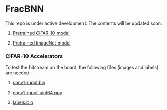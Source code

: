 # FracBNN

This repo is under active development. The contents will be updated soon.

1. [Pretrained CIFAR-10 model](https://drive.google.com/file/d/19XJZc3na96Mbgg7wjEFuoPcuzb-xha-_/view?usp=sharing)

2. [Pretrained ImageNet model](https://drive.google.com/file/d/1VyMigxNAW4qQi_uVwifhfJ8FckAxnBhB/view?usp=sharing)

### CIFAR-10 Accelerators

To test the bitstream on the board, the following files (images and labels) are needed:

1. [conv1-input.bin](https://drive.google.com/file/d/1xHXMod4xGgv3Abd6sICzAywqGAADnJCS/view?usp=sharing)

2. [conv1-input-uint64.npy](https://drive.google.com/file/d/1Wm7qGQAHCrVk-BvzDw0fc3YqLDoof4Lu/view?usp=sharing)

3. [labels.bin](https://drive.google.com/file/d/1wssKeaLylQmS_e3wvj0PmUhO8lnlgXMB/view?usp=sharing)
